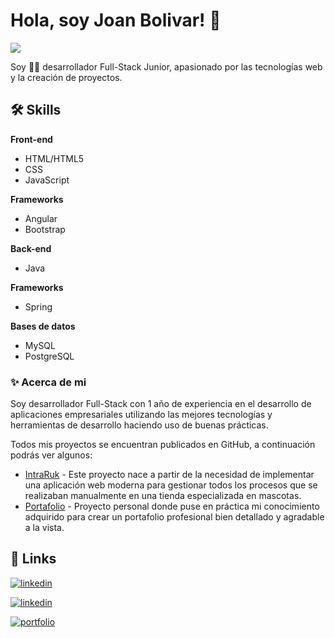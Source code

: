 
# Hola, soy Joan Bolivar! 👋
![](https://komarev.com/ghpvc/?username=joanbolivar&label=Visitas)


Soy 👩‍💻‍ desarrollador Full-Stack Junior, apasionado por las
tecnologías web y la creación de proyectos. 



## 🛠 Skills
**Front-end** 
- HTML/HTML5 
- CSS 
- JavaScript

**Frameworks**
- Angular
- Bootstrap

**Back-end**
 - Java

 **Frameworks**
 - Spring

**Bases de datos**
- MySQL
- PostgreSQL




### ✨ Acerca de mi
Soy desarrollador Full-Stack con 1 año de experiencia
en el desarrollo de aplicaciones empresariales utilizando las mejores
tecnologías y herramientas de desarrollo haciendo uso de buenas prácticas.

Todos mis proyectos se encuentran publicados en GitHub, a continuación podrás ver algunos: 

- [IntraRuk](https://github.com/) - Este proyecto nace a partir de la necesidad de implementar una aplicación web moderna para gestionar todos los procesos que se realizaban manualmente en una tienda especializada en mascotas.
- [Portafolio](https://github.com/) - Proyecto personal donde puse en práctica mi conocimiento adquirido para crear un portafolio profesional bien detallado y agradable a la vista.


## 🔗 Links
[![linkedin](https://img.shields.io/badge/linkedin-0A66C2?style=for-the-badge&logo=linkedin&logoColor=white)](https://www.linkedin.com/in/joanbolivar/)

[![linkedin](https://img.shields.io/badge/whatsapp-25D366?style=for-the-badge&logo=whatsapp&logoColor=white)](https://api.whatsapp.com/send?phone=573217576548)

[![portfolio](https://img.shields.io/badge/portafolio-000?style=for-the-badge&logo=ko-fi&logoColor=white)](https://joanbolivar.netlify.app/)


